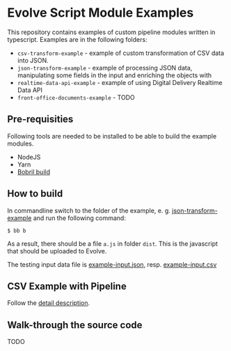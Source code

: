 # Evolve Script Module Examples
This repository contains examples of custom pipeline modules written in typescript.
Examples are in the following folders:
- `csv-transform-example` - example of custom transformation of CSV data into JSON.
- `json-transform-example` - example of processing JSON data, manipulating some fields in the input 
          and enriching the objects with 
- `realtime-data-api-example` - example of using Digital Delivery Realtime Data API
- `front-office-documents-example` - TODO

## Pre-requisities
Following tools are needed to be installed to be able to build the example modules.
 - NodeJS
 - Yarn
 - [Bobril build](https://github.com/bobril/bbcore)

## How to build
In commandline switch to the folder of the example, e. g. [json-transform-example](json-transform-example) and run the following command:

```shell
$ bb b
```

As a result, there should be a file `a.js` in folder `dist`. This is the javascript that should be
uploaded to Evolve.

The testing input data file is [example-input.json](json-transform-example/example-input.json), resp. [example-input.csv](csv-transform-example/example-input.csv) 

## CSV Example with Pipeline
Follow the [detail description](csv-transform-example/README.md).

## Walk-through the source code
TODO